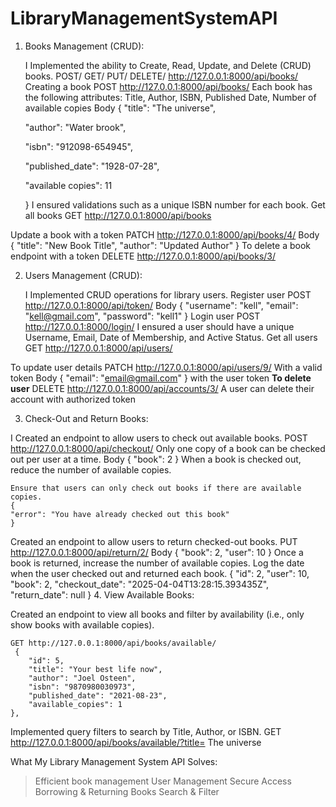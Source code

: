 # LibraryManagementSystemAPI
1. Books Management (CRUD):

    I Implemented the ability to Create, Read, Update, and Delete (CRUD) books.
   POST/ GET/ PUT/ DELETE/ http://127.0.0.1:8000/api/books/
Creating a book 
POST http://127.0.0.1:8000/api/books/
    Each book has the following attributes: Title, Author, ISBN, Published Date, Number of available copies 
    Body
    {
    "title":  "The universe",

    "author": "Water brook",

    "isbn": "912098-654945",

    "published_date": "1928-07-28",
    
    "available copies": 11
    
    }
    I ensured validations such as a unique ISBN number for each book.
Get all books GET http://127.0.0.1:8000/api/books

Update a book with a token
PATCH http://127.0.0.1:8000/api/books/4/
Body 
{
  "title": "New Book Title",
  "author": "Updated Author"
}
To delete a book endpoint with a token
DELETE http://127.0.0.1:8000/api/books/3/

2. Users Management (CRUD):

    I Implemented CRUD operations for library users.
Register user
    POST http://127.0.0.1:8000/api/token/
    Body
    {
    "username": "kell",
    "email": "kell@gmail.com",
    "password": "kell1"
    }
    Login user
    POST http://127.0.0.1:8000/login/
     I ensured a user should have a unique Username, Email, Date of Membership, and Active Status.
Get all users
    GET http://127.0.0.1:8000/api/users/

To update user details
PATCH http://127.0.0.1:8000/api/users/9/
With a valid token
Body
{
    "email": "email@gmail.com"
}
with the user token
**To delete user**
DELETE http://127.0.0.1:8000/api/accounts/3/
A user can delete their account with authorized token

3. Check-Out and Return Books:

I Created an endpoint to allow users to check out available books.
    POST http://127.0.0.1:8000/api/checkout/
Only one copy of a book can be checked out per user at a time.
    Body
    {
    "book": 2
    }
    When a book is checked out, reduce the number of available copies.

    Ensure that users can only check out books if there are available copies.
    {
    "error": "You have already checked out this book"
    }
Created an endpoint to allow users to return checked-out books.
    PUT http://127.0.0.1:8000/api/return/2/
    Body
    {
    "book": 2,
    "user": 10
    }
Once a book is returned, increase the number of available copies.
    Log the date when the user checked out and returned each book.
    {
    "id": 2,
    "user": 10,
    "book": 2,
    "checkout_date": "2025-04-04T13:28:15.393435Z",
    "return_date": null
    }
4. View Available Books:

Created an endpoint to view all books and filter by availability (i.e., only show books with available copies).
    
    GET http://127.0.0.1:8000/api/books/available/
     {
        "id": 5,
        "title": "Your best life now",
        "author": "Joel Osteen",
        "isbn": "9870980030973",
        "published_date": "2021-08-23",
        "available_copies": 1
    },
Implemented query filters to search by Title, Author, or ISBN.
    GET http://127.0.0.1:8000/api/books/available/?title= The universe


What My Library Management System API Solves:
>Efficient book management
>User Management
>Secure Access
>Borrowing & Returning Books
>Search & Filter

